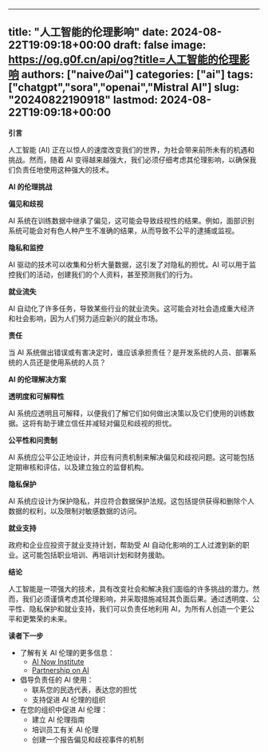 
---
title: "人工智能的伦理影响"
date: 2024-08-22T19:09:18+00:00
draft: false
image: https://og.g0f.cn/api/og?title=人工智能的伦理影响
authors: ["naiveのai"]
categories: ["ai"]
tags: ["chatgpt","sora","openai","Mistral AI"]
slug: "20240822190918"
lastmod: 2024-08-22T19:09:18+00:00
---
**引言**

人工智能 (AI) 正在以惊人的速度改变我们的世界，为社会带来前所未有的机遇和挑战。然而，随着 AI 变得越来越强大，我们必须仔细考虑其伦理影响，以确保我们负责任地使用这种强大的技术。

**AI 的伦理挑战**

**偏见和歧视**

AI 系统在训练数据中继承了偏见，这可能会导致歧视性的结果。例如，面部识别系统可能会对有色人种产生不准确的结果，从而导致不公平的逮捕或监视。

**隐私和监控**

AI 驱动的技术可以收集和分析大量数据，这引发了对隐私的担忧。AI 可以用于监控我们的活动，创建我们的个人资料，甚至预测我们的行为。

**就业流失**

AI 自动化了许多任务，导致某些行业的就业流失。这可能会对社会造成重大经济和社会影响，因为人们努力适应新兴的就业市场。

**责任**

当 AI 系统做出错误或有害决定时，谁应该承担责任？是开发系统的人员、部署系统的人员还是使用系统的人员？

**AI 的伦理解决方案**

**透明度和可解释性**

AI 系统应透明且可解释，以便我们了解它们如何做出决策以及它们使用的训练数据。这将有助于建立信任并减轻对偏见和歧视的担忧。

**公平性和问责制**

AI 系统应公平公正地设计，并应有问责机制来解决偏见和歧视问题。这可能包括定期审核和评估，以及建立独立的监督机构。

**隐私保护**

AI 系统应设计为保护隐私，并应符合数据保护法规。这包括提供获得和删除个人数据的权利，以及限制对敏感数据的访问。

**就业支持**

政府和企业应投资于就业支持计划，帮助受 AI 自动化影响的工人过渡到新的职业。这可能包括职业培训、再培训计划和财务援助。

**结论**

人工智能是一项强大的技术，具有改变社会和解决我们面临的许多挑战的潜力。然而，我们必须谨慎考虑其伦理影响，并采取措施减轻其负面后果。通过透明度、公平性、隐私保护和就业支持，我们可以负责任地利用 AI，为所有人创造一个更公平和更繁荣的未来。

**读者下一步**

* 了解有关 AI 伦理的更多信息：
    * [AI Now Institute](https://ainowinstitute.org/)
    * [Partnership on AI](https://www.partnershiponai.org/)
* 倡导负责任的 AI 使用：
    * 联系您的民选代表，表达您的担忧
    * 支持促进 AI 伦理的组织
* 在您的组织中促进 AI 伦理：
    * 建立 AI 伦理指南
    * 培训员工有关 AI 伦理
    * 创建一个报告偏见和歧视事件的机制